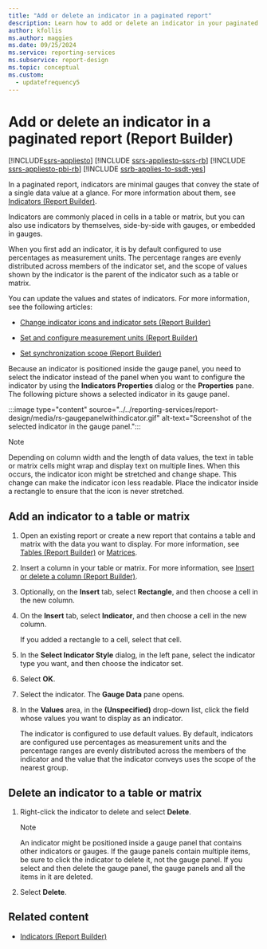 ```yaml
---
title: "Add or delete an indicator in a paginated report"
description: Learn how to add or delete an indicator in your paginated reports to convey the state of a single data value in Report Builder.
author: kfollis
ms.author: maggies
ms.date: 09/25/2024
ms.service: reporting-services
ms.subservice: report-design
ms.topic: conceptual
ms.custom:
  - updatefrequency5
---
```

# Add or delete an indicator in a paginated report (Report Builder)

[!INCLUDE[ssrs-appliesto](../../includes/ssrs-appliesto.md)] [!INCLUDE [ssrs-appliesto-ssrs-rb](../../includes/ssrs-appliesto-ssrs-rb.md)] [!INCLUDE [ssrs-appliesto-pbi-rb](../../includes/ssrs-appliesto-pbi-rb.md)] [!INCLUDE [ssrb-applies-to-ssdt-yes](../../includes/ssrb-applies-to-ssdt-yes.md)]

  In a paginated report, indicators are minimal gauges that convey the state of a single data value at a glance. For more information about them, see [Indicators &#40;Report Builder&#41;](../../reporting-services/report-design/indicators-report-builder-and-ssrs.md).  
  
 Indicators are commonly placed in cells in a table or matrix, but you can also use indicators by themselves, side-by-side with gauges, or embedded in gauges.  
  
 When you first add an indicator, it is by default configured to use percentages as measurement units. The percentage ranges are evenly distributed across members of the indicator set, and the scope of values shown by the indicator is the parent of the indicator such as a table or matrix.  
  
 You can update the values and states of indicators. For more information, see the following articles:  
  
-   [Change indicator icons and indicator sets &#40;Report Builder&#41;](../../reporting-services/report-design/change-indicator-icons-and-indicator-sets-report-builder-and-ssrs.md)  
  
-   [Set and configure measurement units &#40;Report Builder&#41;](../../reporting-services/report-design/set-and-configure-measurement-units-report-builder-and-ssrs.md)  
  
-   [Set synchronization scope &#40;Report Builder&#41;](../../reporting-services/report-design/set-synchronization-scope-report-builder-and-ssrs.md)  
  
 Because an indicator is positioned inside the gauge panel, you need to select the indicator instead of the panel when you want to configure the indicator by using the **Indicators Properties** dialog or the **Properties** pane. The following picture shows a selected indicator in its gauge panel.  
  
 :::image type="content" source="../../reporting-services/report-design/media/rs-gaugepanelwithindicator.gif" alt-text="Screenshot of the selected indicator in the gauge panel.":::
  
  
> [!NOTE]  
>  Depending on column width and the length of data values, the text in table or matrix cells might wrap and display text on multiple lines. When this occurs, the indicator icon might be stretched and change shape. This change can make the indicator icon less readable. Place the indicator inside a rectangle to ensure that the icon is never stretched.  
  
## Add an indicator to a table or matrix  
  
1.  Open an existing report or create a new report that contains a table and matrix with the data you want to display. For more information, see [Tables &#40;Report Builder&#41;](../../reporting-services/report-design/tables-report-builder-and-ssrs.md) or [Matrices](../../reporting-services/report-design/create-a-matrix-report-builder-and-ssrs.md).  
  
1.  Insert a column in your table or matrix. For more information, see [Insert or delete a column &#40;Report Builder&#41;](../../reporting-services/report-design/insert-or-delete-a-column-report-builder-and-ssrs.md).  
  
1.  Optionally, on the **Insert** tab, select **Rectangle**, and then choose a cell in the new column.  
  
1.  On the **Insert** tab, select **Indicator**, and then choose a cell in the new column.  
  
     If you added a rectangle to a cell, select that cell.  
  
1.  In the **Select Indicator Style** dialog, in the left pane, select the indicator type you want, and then choose the indicator set.  
  
1.  Select **OK**.  
  
1.  Select the indicator. The **Gauge Data** pane opens.  
  
1.  In the **Values** area, in the **(Unspecified)** drop-down list, click the field whose values you want to display as an indicator.  
  
     The indicator is configured to use default values. By default, indicators are configured use percentages as measurement units and the percentage ranges are evenly distributed across the members of the indicator and the value that the indicator conveys uses the scope of the nearest group.  
  
## Delete an indicator to a table or matrix  
  
1.  Right-click the indicator to delete and select **Delete**.  
  
    > [!NOTE]  
    >  An indicator might be positioned inside a gauge panel that contains other indicators or gauges. If the gauge panels contain multiple items, be sure to click the indicator to delete it, not the gauge panel. If you select and then delete the gauge panel, the gauge panels and all the items in it are deleted.  
  
1.  Select **Delete**.  
  
## Related content

- [Indicators &#40;Report Builder&#41;](../../reporting-services/report-design/indicators-report-builder-and-ssrs.md)
